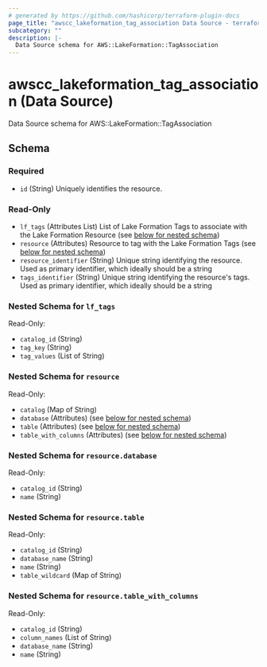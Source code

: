 ```yaml
---
# generated by https://github.com/hashicorp/terraform-plugin-docs
page_title: "awscc_lakeformation_tag_association Data Source - terraform-provider-awscc"
subcategory: ""
description: |-
  Data Source schema for AWS::LakeFormation::TagAssociation
---
```


# awscc_lakeformation_tag_association (Data Source)

Data Source schema for AWS::LakeFormation::TagAssociation



<!-- schema generated by tfplugindocs -->
## Schema

### Required

- `id` (String) Uniquely identifies the resource.

### Read-Only

- `lf_tags` (Attributes List) List of Lake Formation Tags to associate with the Lake Formation Resource (see [below for nested schema](#nestedatt--lf_tags))
- `resource` (Attributes) Resource to tag with the Lake Formation Tags (see [below for nested schema](#nestedatt--resource))
- `resource_identifier` (String) Unique string identifying the resource. Used as primary identifier, which ideally should be a string
- `tags_identifier` (String) Unique string identifying the resource's tags. Used as primary identifier, which ideally should be a string

<a id="nestedatt--lf_tags"></a>
### Nested Schema for `lf_tags`

Read-Only:

- `catalog_id` (String)
- `tag_key` (String)
- `tag_values` (List of String)


<a id="nestedatt--resource"></a>
### Nested Schema for `resource`

Read-Only:

- `catalog` (Map of String)
- `database` (Attributes) (see [below for nested schema](#nestedatt--resource--database))
- `table` (Attributes) (see [below for nested schema](#nestedatt--resource--table))
- `table_with_columns` (Attributes) (see [below for nested schema](#nestedatt--resource--table_with_columns))

<a id="nestedatt--resource--database"></a>
### Nested Schema for `resource.database`

Read-Only:

- `catalog_id` (String)
- `name` (String)


<a id="nestedatt--resource--table"></a>
### Nested Schema for `resource.table`

Read-Only:

- `catalog_id` (String)
- `database_name` (String)
- `name` (String)
- `table_wildcard` (Map of String)


<a id="nestedatt--resource--table_with_columns"></a>
### Nested Schema for `resource.table_with_columns`

Read-Only:

- `catalog_id` (String)
- `column_names` (List of String)
- `database_name` (String)
- `name` (String)
